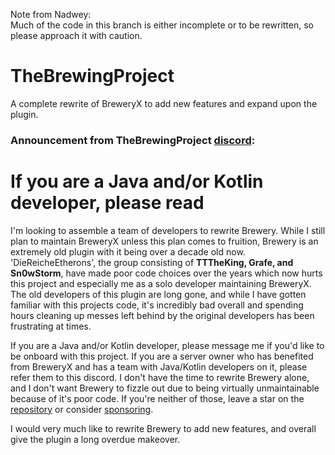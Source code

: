 Note from Nadwey:  
Much of the code in this branch is either incomplete or to be rewritten, so please approach it with caution.

# TheBrewingProject
A complete rewrite of BreweryX to add new features and expand upon the plugin.

### Announcement from TheBrewingProject [discord](https://discord.gg/QsDKaruwcC):

# If you are a Java and/or Kotlin developer, please read

I'm looking to assemble a team of developers to rewrite Brewery. While I still plan to maintain BreweryX unless this plan comes to fruition, Brewery is an extremely old plugin with it being over a decade old now. 'DieReicheEtherons', the group consisting of **TTTheKing, Grafe, and Sn0wStorm**, have made poor code choices over the years which now hurts this project and especially me as a solo developer maintaining BreweryX. The old developers of this plugin are long gone, and while I have gotten familiar with this projects code, it's incredibly bad overall and spending hours cleaning up messes left behind by the original developers has been frustrating at times.

If you are a Java and/or Kotlin developer, please message me if you'd like to be onboard with this project. If you are a server owner who has benefited from BreweryX and has a team with Java/Kotlin developers on it, please refer them to this discord. I don't have the time to rewrite Brewery alone, and I don't want Brewery to fizzle out due to being virtually unmaintainable because of it's poor code. If you're neither of those, leave a star on the [repository](https://github.com/Jsinco/BreweryX) or consider [sponsoring](https://github.com/sponsors/Jsinco).

I would very much like to rewrite Brewery to add new features, and overall give the plugin a long overdue makeover.
